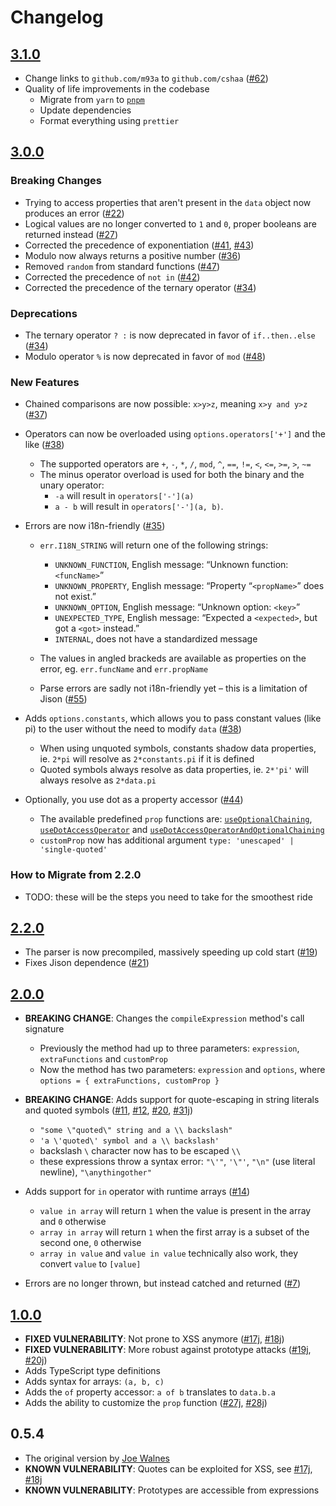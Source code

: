 # Changelog

## [3.1.0](https://github.com/cshaa/filtrex/releases/tag/v3.1.0)

- Change links to `github.com/m93a` to `github.com/cshaa` ([#62](https://github.com/cshaa/filtrex/pull/62))
- Quality of life improvements in the codebase
  - Migrate from `yarn` to [`pnpm`](https://pnpm.io/)
  - Update dependencies
  - Format everything using `prettier`

## [3.0.0](https://github.com/cshaa/filtrex/releases/tag/v3.0.0)

### Breaking Changes

- Trying to access properties that aren't present in the `data` object now produces an error ([#22](https://github.com/cshaa/filtrex/issues/22))
- Logical values are no longer converted to `1` and `0`, proper booleans are returned instead ([#27](https://github.com/cshaa/filtrex/issues/27))
- Corrected the precedence of exponentiation ([#41](https://github.com/cshaa/filtrex/issues/41), [#43](https://github.com/cshaa/filtrex/issues/43))
- Modulo now always returns a positive number ([#36](https://github.com/cshaa/filtrex/issues/36))
- Removed `random` from standard functions ([#47](https://github.com/cshaa/filtrex/issues/47))
- Corrected the precedence of `not in` ([#42](https://github.com/cshaa/filtrex/issues/42))
- Corrected the precedence of the ternary operator ([#34](https://github.com/cshaa/filtrex/issues/34#issuecomment-866426918))

### Deprecations

- The ternary operator `? :` is now deprecated in favor of `if..then..else` ([#34](https://github.com/cshaa/filtrex/issues/34))
- Modulo operator `%` is now deprecated in favor of `mod` ([#48](https://github.com/cshaa/filtrex/issues/48))

### New Features

- Chained comparisons are now possible: `x>y>z`, meaning `x>y and y>z` ([#37](https://github.com/cshaa/filtrex/issues/37))

- Operators can now be overloaded using `options.operators['+']` and the like ([#38](https://github.com/cshaa/filtrex/issues/30))

  - The supported operators are `+`, `-`, `*`, `/`, `mod`, `^`, `==`, `!=`, `<`, `<=`, `>=`, `>`, `~=`
  - The minus operator overload is used for both the binary and the unary operator:
    - `-a` will result in `operators['-'](a)`
    - `a - b` will result in `operators['-'](a, b)`.

- Errors are now i18n-friendly ([#35](https://github.com/cshaa/filtrex/issues/35))

  - `err.I18N_STRING` will return one of the following strings:

    - `UNKNOWN_FUNCTION`, English message: “Unknown function: `<funcName>`”
    - `UNKNOWN_PROPERTY`, English message: “Property “`<propName>`” does not exist.”
    - `UNKNOWN_OPTION`, English message: “Unknown option: `<key>`”
    - `UNEXPECTED_TYPE`, English message: “Expected a `<expected>`, but got a `<got>` instead.”
    - `INTERNAL`, does not have a standardized message

  - The values in angled brackeds are available as properties on the error, eg. `err.funcName` and `err.propName`
  - Parse errors are sadly not i18n-friendly yet – this is a limitation of Jison ([#55](https://github.com/cshaa/filtrex/issues/55))

- Adds `options.constants`, which allows you to pass constant values (like pi) to the user without the need to modify `data` ([#38](https://github.com/cshaa/filtrex/issues/38))

  - When using unquoted symbols, constants shadow data properties, ie. `2*pi` will resolve as `2*constants.pi` if it is defined
  - Quoted symbols always resolve as data properties, ie. `2*'pi'` will always resolve as `2*data.pi`

- Optionally, you use dot as a property accessor ([#44](https://github.com/cshaa/filtrex/issues/44#issuecomment-925716818))
  - The available predefined `prop` functions are: [`useOptionalChaining`](https://github.com/cshaa/filtrex/blob/0d371508b274f78931c990b9ebfa865c9a89b970/src/filtrex.mjs#L121), [`useDotAccessOperator`](https://github.com/cshaa/filtrex/blob/0d371508b274f78931c990b9ebfa865c9a89b970/src/filtrex.mjs#L149) and [`useDotAccessOperatorAndOptionalChaining`](https://github.com/cshaa/filtrex/blob/0d371508b274f78931c990b9ebfa865c9a89b970/src/filtrex.mjs#L189)
  - `customProp` now has additional argument `type: 'unescaped' | 'single-quoted'`

### How to Migrate from 2.2.0

- TODO: these will be the steps you need to take for the smoothest ride

## [2.2.0](https://github.com/cshaa/filtrex/releases/tag/v2.2.0)

- The parser is now precompiled, massively speeding up cold start ([#19](https://github.com/cshaa/filtrex/issues/19))
- Fixes Jison dependence ([#21](https://github.com/cshaa/filtrex/issues/21))

## [2.0.0](https://github.com/cshaa/filtrex/releases/tag/v2.0.0)

- **BREAKING CHANGE**: Changes the `compileExpression` method's call signature

  - Previously the method had up to three parameters: `expression`, `extraFunctions` and `customProp`
  - Now the method has two parameters: `expression` and `options`, where `options = { extraFunctions, customProp }`

- **BREAKING CHANGE**: Adds support for quote-escaping in string literals and quoted symbols ([#11](https://github.com/cshaa/filtrex/issues/11), [#12](https://github.com/cshaa/filtrex/pull/12), [#20](https://github.com/cshaa/filtrex/issues/20), [#31j](https://github.com/joewalnes/filtrex/issues/31))

  - `"some \"quoted\" string and a \\ backslash"`
  - `'a \'quoted\' symbol and a \\ backslash'`
  - backslash `\` character now has to be escaped `\\`
  - these expressions throw a syntax error: `"\'"`, `'\"'`, `"\n"` (use literal newline), `"\anythingother"`

- Adds support for `in` operator with runtime arrays ([#14](https://github.com/cshaa/filtrex/issues/14))

  - `value in array` will return `1` when the value is present in the array and `0` otherwise
  - `array in array` will return `1` when the first array is a subset of the second one, `0` otherwise
  - `array in value` and `value in value` technically also work, they convert `value` to `[value]`

- Errors are no longer thrown, but instead catched and returned ([#7](https://github.com/cshaa/filtrex/issues/7))

## [1.0.0](https://github.com/cshaa/filtrex/releases/tag/v1.0.0)

- **FIXED VULNERABILITY**: Not prone to XSS anymore ([#17j](https://github.com/joewalnes/filtrex/issues/17), [#18j](https://github.com/joewalnes/filtrex/issues/18))
- **FIXED VULNERABILITY**: More robust against prototype attacks ([#19j](https://github.com/joewalnes/filtrex/pull/19), [#20j](https://github.com/joewalnes/filtrex/pull/20))
- Adds TypeScript type definitions
- Adds syntax for arrays: `(a, b, c)`
- Adds the `of` property accessor: `a of b` translates to `data.b.a`
- Adds the ability to customize the `prop` function ([#27j](https://github.com/joewalnes/filtrex/issues/27), [#28j](https://github.com/joewalnes/filtrex/pull/28))

## 0.5.4

- The original version by [Joe Walnes](https://github.com/joewalnes)
- **KNOWN VULNERABILITY**: Quotes can be exploited for XSS, see [#17j](https://github.com/joewalnes/filtrex/issues/17), [#18j](https://github.com/joewalnes/filtrex/issues/18)
- **KNOWN VULNERABILITY**: Prototypes are accessible from expressions
